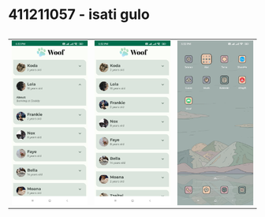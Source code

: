 # 411211057 - isati gulo
<table>
  <table>
    <tr>
      <td><img src="1716378931454.jpg" /></td>
      <td><img src="1716378931460.jpg" /></td>
      <td><img src="1716378931464.jpg" /></td>
    </tr>
  </table>
</table>
